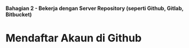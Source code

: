 #### Bahagian 2 - Bekerja dengan Server Repository (seperti Github, Gitlab, Bitbucket)

# Mendaftar Akaun di Github
